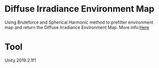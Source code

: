 # Diffuse Irradiance Environment Map
Using Bruteforce and Spherical Harmonic method to prefilter environment map and return the Diffuse Irradiance Environment Map.
More info:[Here](https://www.cnblogs.com/idovelemon/p/12150757.html)

# Tool
Unity 2019.2.1f1